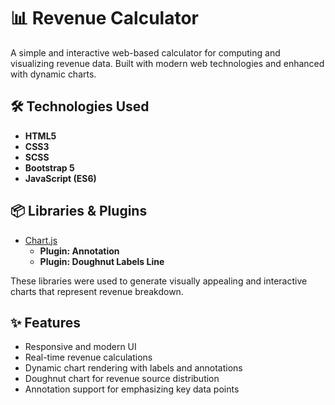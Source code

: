 # 📊 Revenue Calculator

A simple and interactive web-based calculator for computing and visualizing revenue data. Built with modern web technologies and enhanced with dynamic charts.

## 🛠️ Technologies Used

- **HTML5**
- **CSS3**
- **SCSS**
- **Bootstrap 5**
- **JavaScript (ES6)**

## 📦 Libraries & Plugins

- [Chart.js](https://www.chartjs.org/)
  - **Plugin: Annotation**
  - **Plugin: Doughnut Labels Line**

These libraries were used to generate visually appealing and interactive charts that represent revenue breakdown.

## ✨ Features

- Responsive and modern UI
- Real-time revenue calculations
- Dynamic chart rendering with labels and annotations
- Doughnut chart for revenue source distribution
- Annotation support for emphasizing key data points

